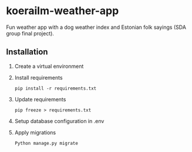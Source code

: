 # koerailm-weather-app
Fun weather app with a dog weather index and Estonian folk sayings (SDA group final project).

## Installation

1. Create a virtual environment
2. Install requirements

    `pip install -r requirements.txt`

3. Update requirements

    `pip freeze > requirements.txt`

4. Setup database configuration in .env

5. Apply migrations

   `Python manage.py migrate`
